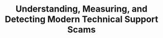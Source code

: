 ---
title: "Understanding, Measuring, and Detecting Modern Technical Support Scams"
collection: publications
permalink: /publication/2023--
year: 2023
conference: '8th IEEE European Symposium on Security and Privacy (Euro S&amp;P)'
authors: ['Jienan Liu', 'Pooja Pun', 'Phani Vadrevu', 'Roberto Perdisci']
location: 'Delft, Netherlands'
accepted: '-'
submitted: '-'
---
